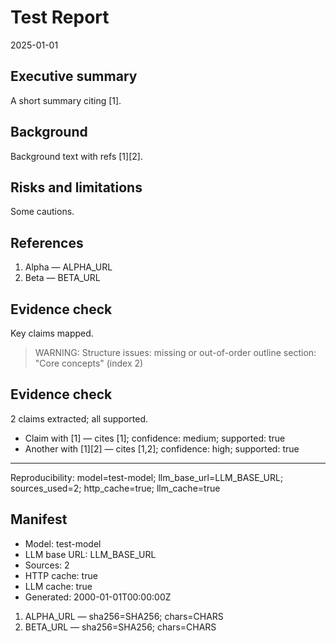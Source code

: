 # Test Report
2025-01-01

## Executive summary
A short summary citing [1].

## Background
Background text with refs [1][2].

## Risks and limitations
Some cautions.

## References
1. Alpha — ALPHA_URL
2. Beta — BETA_URL

## Evidence check
Key claims mapped.

> WARNING: Structure issues: missing or out-of-order outline section: "Core concepts" (index 2)


## Evidence check

2 claims extracted; all supported.

- Claim with [1] — cites [1]; confidence: medium; supported: true
- Another with [1][2] — cites [1,2]; confidence: high; supported: true


---
Reproducibility: model=test-model; llm_base_url=LLM_BASE_URL; sources_used=2; http_cache=true; llm_cache=true


## Manifest

- Model: test-model
- LLM base URL: LLM_BASE_URL
- Sources: 2
- HTTP cache: true
- LLM cache: true
- Generated: 2000-01-01T00:00:00Z

1. ALPHA_URL — sha256=SHA256; chars=CHARS
2. BETA_URL — sha256=SHA256; chars=CHARS
